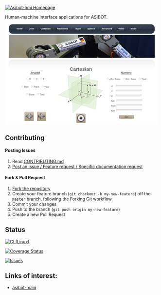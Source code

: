 [![Asibot-hmi Homepage](https://img.shields.io/badge/asibot-hmi-orange.svg)](http://robots.uc3m.es/dox-asibot-main)

Human-machine interface applications for ASIBOT.

<p align="center">
    <img src="doc/fig/webInterface.png" alt="webInterface image"/>
</p>

## Contributing

#### Posting Issues

1. Read [CONTRIBUTING.md](CONTRIBUTING.md)
2. [Post an issue / Feature request / Specific documentation request](https://github.com/roboticslab-uc3m/asibot-hmi/issues)

#### Fork & Pull Request

1. [Fork the repository](https://github.com/roboticslab-uc3m/asibot-hmi/fork)
2. Create your feature branch (`git checkout -b my-new-feature`) off the `master` branch, following the [Forking Git workflow](https://www.atlassian.com/git/tutorials/comparing-workflows/forking-workflow)
3. Commit your changes
4. Push to the branch (`git push origin my-new-feature`)
5. Create a new Pull Request

## Status

[![CI (Linux)](https://github.com/roboticslab-uc3m/asibot-hmi/workflows/Continuous%20Integration/badge.svg)](https://github.com/roboticslab-uc3m/asibot-hmi/actions)

[![Coverage Status](https://coveralls.io/repos/roboticslab-uc3m/asibot-hmi/badge.svg)](https://coveralls.io/r/roboticslab-uc3m/asibot-hmi)

[![Issues](https://img.shields.io/github/issues/roboticslab-uc3m/asibot-hmi.svg?label=Issues)](https://github.com/roboticslab-uc3m/asibot-hmi/issues)

## Links of interest:

* [asibot-main](https://github.com/roboticslab-uc3m/asibot-main)
